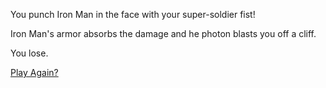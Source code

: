 You punch Iron Man in the face with your super-soldier fist!

Iron Man's armor absorbs the damage and he photon blasts you off a cliff.

You lose.

[Play Again?](avengersCivilWar/welcome.md)